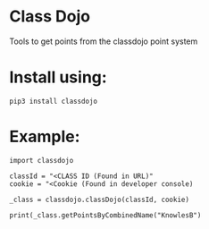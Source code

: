 # Class Dojo
Tools to get points from the classdojo point system


# Install using:

```pip3 install classdojo```

# Example:

```
import classdojo

classId = "<CLASS ID (Found in URL)"
cookie = "<Cookie (Found in developer console)

_class = classdojo.classDojo(classId, cookie)

print(_class.getPointsByCombinedName("KnowlesB")
```